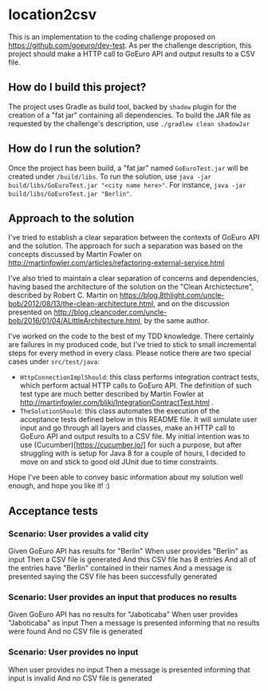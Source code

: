 # location2csv

This is an implementation to the coding challenge proposed on https://github.com/goeuro/dev-test. As per the challenge description, this 
project should make a HTTP call to GoEuro API and output results to a CSV file.

## How do I build this project?

The project uses Gradle as build tool, backed by `shadow` plugin for the creation of a "fat jar" containing all dependencies. 
To build the JAR file as requested by the challenge's description, use `./gradlew clean shadowJar`

## How do I run the solution?

Once the project has been build, a "fat jar" named `GoEuroTest.jar` will be created under `/build/libs`. To run the solution, 
use `java -jar build/libs/GoEuroTest.jar "<city name here>"`. For instance, `java -jar build/libs/GoEuroTest.jar "Berlin"`.

## Approach to the solution

I've tried to establish a clear separation between the contexts of GoEuro API and the solution. The approach for such a separation was
based on the concepts discussed by Martin Fowler on http://martinfowler.com/articles/refactoring-external-service.html

I've also tried to maintain a clear separation of concerns and dependencies, having based the architecture of the solution on the "Clean Archictecture", 
described by Robert C. Martin on https://blog.8thlight.com/uncle-bob/2012/08/13/the-clean-architecture.html, and on the discussion
presented on http://blog.cleancoder.com/uncle-bob/2016/01/04/ALittleArchitecture.html, by the same author.

I've worked on the code to the best of my TDD knowledge. There certainly are failures in my produced code, but I've tried to stick to 
small incremental steps for every method in every class. Please notice there are two special cases under `src/test/java`:

* `HttpConnectionImplShould`: this class performs integration contract tests, which perform actual HTTP calls to GoEuro API. The definition of 
such test type are much better described by Martin Fowler at http://martinfowler.com/bliki/IntegrationContractTest.html .
* `TheSolutionShould`: this class automates the execution of the acceptance tests defined below in this README file. It will simulate user input 
and go through all layers and classes, make an HTTP call to GoEuro API and output results to a CSV file. 
My initial intention was to use (Cucumber)[https://cucumber.io/] for such a purpose, but after struggling with is setup for Java 8 
for a couple of hours, I decided to move on and stick to good old JUnit due to time constraints.

Hope I've been able to convey basic information about my solution well enough, and hope you like it! :)

## Acceptance tests

### Scenario: User provides a valid city
Given GoEuro API has results for "Berlin"
When user provides "Berlin" as input
Then a CSV file is generated
And this CSV file has 8 entries
And all of the entries have "Berlin" contained in their names
And a message is presented saying the CSV file has been successfully generated

### Scenario: User provides an input that produces no results
Given GoEuro API has no results for "Jaboticaba"
When user provides "Jaboticaba" as input
Then a message is presented informing that no results were found
And no CSV file is generated

### Scenario: User provides no input
When user provides no input
Then a message is presented informing that input is invalid
And no CSV file is generated